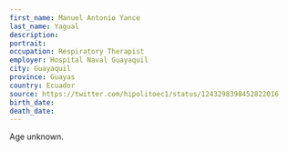 ```yaml
---
first_name: Manuel Antonio Yance
last_name: Yagual
description: 
portrait: 
occupation: Respiratory Therapist
employer: Hospital Naval Guayaquil
city: Guayaquil
province: Guayas
country: Ecuador
source: https://twitter.com/hipolitoec1/status/1243298398452822016
birth_date: 
death_date: 
---
```


Age unknown.